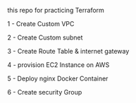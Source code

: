 this repo for practicing Terraform 

1 - Create Custom VPC

2 - Create Custom subnet 

3 - Create Route Table & internet gateway

4 - provision EC2 Instance on AWS

5 - Deploy nginx Docker Container 

6 - Create security Group 
